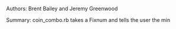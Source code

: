 Authors: Brent Bailey and Jeremy Greenwood

Summary: coin_combo.rb takes a Fixnum and tells the user the min